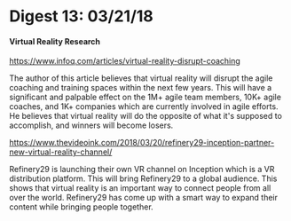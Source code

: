 # Digest 13: 03/21/18
#### Virtual Reality Research

https://www.infoq.com/articles/virtual-reality-disrupt-coaching

The author of this article believes that virtual reality will disrupt the agile coaching and training spaces within the next few years.  This will have a significant and palpable effect on the 1M+ agile team members, 10K+ agile coaches, and 1K+ companies which are currently involved in agile efforts.  He believes that virtual reality will do the opposite of what it's supposed to accomplish, and winners will become losers.  

https://www.thevideoink.com/2018/03/20/refinery29-inception-partner-new-virtual-reality-channel/

Refinery29 is launching their own VR channel on Inception which is a VR distribution platform.  This will bring Refinery29 to a global audience. This shows that virtual reality is an important way to connect people from all over the world.  Refinery29 has come up with a smart way to expand their content while bringing people together.  
